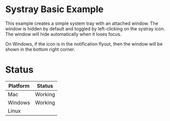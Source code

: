 # Systray Basic Example

This example creates a simple system tray with an attached window. 
The window is hidden by default and toggled by left-clicking on the systray icon.
The window will hide automatically when it loses focus.

On Windows, if the icon is in the notification flyout, 
then the window will be shown in the bottom right corner. 

# Status

| Platform | Status  |
|----------|---------|
| Mac      | Working |
| Windows  | Working |
| Linux    |         |
